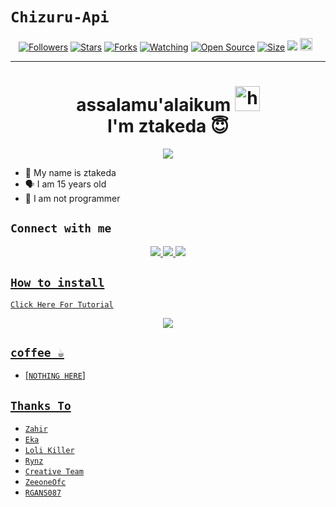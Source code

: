 # ```Chizuru-Api```
<p align="center">
<a href="https://github.com/ztakeda/followers"><img title="Followers" src="https://img.shields.io/github/followers/zeeoneofc?color=red&style=flat-square"></a>
<a href="https://github.com/ztakeda/api-chizuru/stargazers/"><img title="Stars" src="https://img.shields.io/github/stars/ztakeda/api-chizuru?color=blue&style=flat-square"></a>
<a href="https://github.com/ztakeda/api-chizuru/network/members"><img title="Forks" src="https://img.shields.io/github/forks/ztakeda/api-chizuru?color=red&style=flat-square"></a>
<a href="https://github.com/ztakeda/api-chizuru/watchers"><img title="Watching" src="https://img.shields.io/github/watchers/ztakeda/api-chizuru?label=Watchers&color=blue&style=flat-square"></a>
<a href="https://github.com/ztakeda/api-chizuru"><img title="Open Source" src="https://badges.frapsoft.com/os/v2/open-source.svg?v=103"></a>
<a href="https://github.com/ztakeda/api-chizuru/"><img title="Size" src="https://img.shields.io/github/repo-size/ztakeda/chizuru?style=flat-square&color=green"></a>
<a href="https://hits.seeyoufarm.com"><img src="https://hits.seeyoufarm.com/api/count/incr/badge.svg?url=https%3A%2F%2Fgithub.com%2Fztakeda%2Fapi-chizuru&count_bg=%2379C83D&title_bg=%23555555&icon=probot.svg&icon_color=%2300FF6D&title=hits&edge_flat=false"/></a>
<a href="https://github.com/ztakeda/api-chizuru/graphs/commit-activity"><img height="20" src="https://img.shields.io/badge/Maintained%3F-yes-green.svg"></a>&nbsp;&nbsp;
</p>
<p align='center'>
    </p>

-------
<h1 align="center">assalamu'alaikum <img src="https://user-images.githubusercontent.com/1303154/88677602-1635ba80-d120-11ea-84d8-d263ba5fc3c0.gif" width="40px" alt="hi"><br>I'm ztakeda 😇 </h1>
<p align="center">
  <img src="https://telegra.ph/file/b4f44e6c8451e457183d6.jpg" /></>
</p>

- 👼 My name is ztakeda
- 🗣️ I am 15 years old 
- 🔭 I am not programmer

## ```Connect with me```
<p align="center">
  <a href="https://instagram.com/yudhasandi._"><img src="https://img.shields.io/badge/Instagram-E4405F?style=for-the-badge&logo=instagram&logoColor=white"/> 
  <a href="https://wa.me/6285704347763?text=hii"><img src="https://img.shields.io/badge/WhatsApp-25D366?style=for-the-badge&logo=whatsapp&logoColor=white" />
  <a href="https://github.com/ztakeda"><img src="https://img.shields.io/badge/-GitHub-black?style=flat-square&logo=github" /> 

</p>

## ```How to install```

[`Click Here For Tutorial`](https://youtu.be/BCY6V2PDDEA)<br>

<p align="center">
  <a href="https://youtu.be/BCY6V2PDDEA"><img src="https://telegra.ph/file/a5f2d77a88420560ed8c5.jpg" />
</p>


## ```coffee ☕```

- [`NOTHING HERE`]

## ```Thanks To```

- [`Zahir`]()
- [`Eka`]()
- [`Loli Killer`]()
- [`Rynz`]()
- [`Creative Team`]()
- [`ZeeoneOfc`]()
- [`RGANS087`]()
